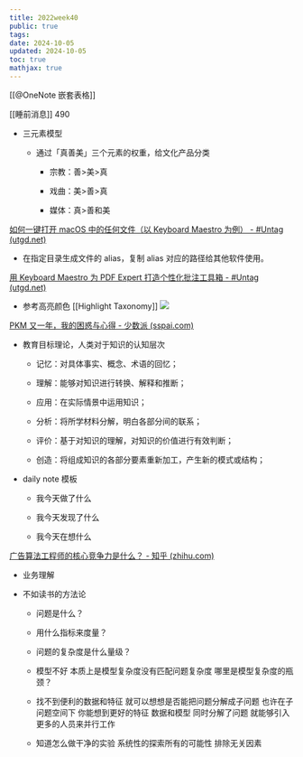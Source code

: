 ```yaml
---
title: 2022week40
public: true
tags:
date: 2024-10-05
updated: 2024-10-05
toc: true
mathjax: true
---
```


[[@OneNote 嵌套表格]]

[[睡前消息]] 490

  + 三元素模型

    + 通过「真善美」三个元素的权重，给文化产品分类

      + 宗教：善>美>真

      + 戏曲：美>善>真

      + 媒体：真>善和美

[如何一键打开 macOS 中的任何文件（以 Keyboard Maestro 为例） - #Untag (utgd.net)](https://utgd.net/article/4988)

  + 在指定目录生成文件的 alias，复制 alias 对应的路径给其他软件使用。

[用 Keyboard Maestro 为 PDF Expert 打造个性化批注工具箱 - #Untag (utgd.net)](https://utgd.net/article/6927)

  + 参考高亮颜色 [[Highlight Taxonomy]]
![](https://media.xiang578.com/pdf-highlight-example.png)

[PKM 又一年，我的困惑与心得 - 少数派 (sspai.com)](https://sspai.com/post/75897)

  + 教育目标理论，人类对于知识的认知层次

    + 记忆：对具体事实、概念、术语的回忆；

    + 理解：能够对知识进行转换、解释和推断；

    + 应用：在实际情景中运用知识；

    + 分析：将所学材料分解，明白各部分间的联系；

    + 评价：基于对知识的理解，对知识的价值进行有效判断；

    + 创造：将组成知识的各部分要素重新加工，产生新的模式或结构；

  + daily note 模板

    + 我今天做了什么

    + 我今天发现了什么

    + 我今天在想什么

[广告算法工程师的核心竞争力是什么？ - 知乎 (zhihu.com)](https://www.zhihu.com/question/41081387)

  + 业务理解

  + 不如读书的方法论

    + 问题是什么？

    + 用什么指标来度量？

    + 问题的复杂度是什么量级？

    + 模型不好 本质上是模型复杂度没有匹配问题复杂度 哪里是模型复杂度的瓶颈？

    + 找不到便利的数据和特征 就可以想想是否能把问题分解成子问题 也许在子问题空间下 你能想到更好的特征 数据和模型 同时分解了问题 就能够引入更多的人员来并行工作

    + 知道怎么做干净的实验 系统性的探索所有的可能性 排除无关因素


